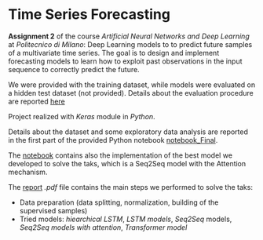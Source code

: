 
# Time Series Forecasting
**Assignment 2** of  the course *Artificial Neural Networks and Deep Learning* at *Politecnico di Milano*: Deep Learning models to to predict future samples of a multivariate time series. The goal is to design and implement forecasting models to learn how to exploit past observations in the input sequence to correctly predict the future.

We were provided with the training dataset, while models were evaluated on a hidden test dataset (not provided). Details about the evaluation procedure are reported [here](https://codalab.lisn.upsaclay.fr/competitions/621#learn_the_details-evaluation)

Project realized with *Keras* module in *Python*.

Details about the dataset and some exploratory data analysis are reported in the first part of the provided Python notebook [notebook_Final](https://github.com/denaldo98/timeseries-forecasting/blob/main/notebook_Final.ipynb).
 
The [notebook](https://github.com/denaldo98/timeseries-forecasting/blob/main/notebook_Final.ipynb) contains also the implementation of the best model we developed to solve the taks, which is a Seq2Seq model with the Attention mechanism.
 
The [report](https://github.com/denaldo98/timeseries-forecasting/blob/main/Challenge2_AN2DL.pdf) *.pdf* file contains the main steps we performed to solve the taks: 

 - Data preparation (data splitting, normalization, building of the supervised samples)
 - Tried models: *hiearchical LSTM*, *LSTM models*, *Seq2Seq* models, *Seq2Seq models with attention*, *Transformer model*
